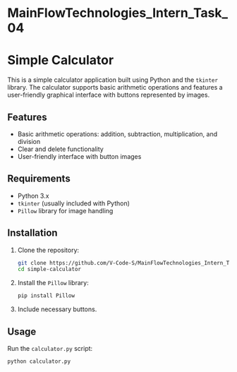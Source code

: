 # MainFlowTechnologies_Intern_Task_04

# Simple Calculator

This is a simple calculator application built using Python and the `tkinter` library. The calculator supports basic arithmetic operations and features a user-friendly graphical interface with buttons represented by images.

## Features

- Basic arithmetic operations: addition, subtraction, multiplication, and division
- Clear and delete functionality
- User-friendly interface with button images

## Requirements

- Python 3.x
- `tkinter` (usually included with Python)
- `Pillow` library for image handling

## Installation

1. Clone the repository:
    ```bash
    git clone https://github.com/V-Code-S/MainFlowTechnologies_Intern_TSak_04.git
    cd simple-calculator
    ```

2. Install the `Pillow` library:
    ```bash
    pip install Pillow
    ```

3. Include necessary buttons. 

## Usage

Run the `calculator.py` script:

```bash
python calculator.py


